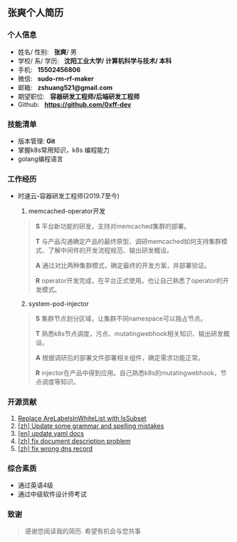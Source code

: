 ## 张爽个人简历

### 个人信息
* 姓名/ 性别:  &nbsp;&nbsp;__张爽__/ 男
* 学校/ 系/ 学历:  &nbsp;&nbsp;__沈阳工业大学/ 计算机科学与技术/ 本科__
* 手机: &nbsp;&nbsp;__15502456806__
* 微信: &nbsp;&nbsp;__sudo-rm-rf-maker__
* 邮箱:  &nbsp;&nbsp;__zshuang521@gmail.com__
* 期望职位: &nbsp;&nbsp;__容器研发工程师/后端研发工程师__
* Github:  &nbsp;&nbsp;__https://github.com/0xff-dev__

### 技能清单
* 版本管理: __Git__
* 掌握k8s常用知识，k8s 编程能力
* golang编程语言

### 工作经历

- 时速云-容器研发工程师(2019.7至今)
  1. memcached-operator开发

  > **S** 平台新功能的研发，支持对memcached集群的部署。
  >
  > **T**  与产品沟通确定产品的最终原型、调研memcached如何支持集群模式、了解中间件的开发流程规范、输出研发概设。
  >
  > **A** 通过对比两种集群模式，确定最终的开发方案，并部署验证。
  >
  > **R** operator开发完成，在平台正式使用。也让自己熟悉了operator的开发模式。

  2. system-pod-injector

  > **S** 集群节点划分区域，让集群不同namespace可以独占节点。
  >
  > **T** 熟悉k8s节点调度，污点、mutatingwebhook相关知识、输出研发概设。
  >
  > **A** 根据调研后的部署文件部署相关组件，确定需求功能正常。
  >
  > **R** injector在产品中得到应用。自己熟悉k8s的mutatingwebhook，节点调度等知识。



### 开源贡献

1. [Replace AreLabelsInWhiteList with IsSubset](https://github.com/kubernetes/kubernetes/pull/95179)
2. [[zh] Update some grammar and spelling mistakes](https://github.com/kubernetes/website/pull/31842)
3. [[en] update yaml docs](https://github.com/kubernetes/website/pull/31843)
4. [[zh] fix document description problem](https://github.com/kubernetes/website/pull/31461)
5. [[zh] fix wrong dns record ](https://github.com/kubernetes/website/pull/31470)

### 综合素质

* 通过英语4级
* 通过中级软件设计师考试


### 致谢

> 感谢您阅读我的简历. 希望有机会与您共事
